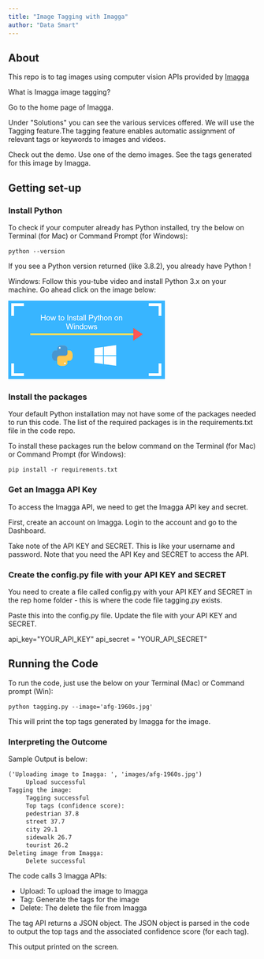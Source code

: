```yaml
---
title: "Image Tagging with Imagga"
author: "Data Smart"
---
```



## About

This repo is to tag images using computer vision APIs provided by [Imagga](https://imagga.com/)

What is Imagga image tagging?

Go to the home page of Imagga. 

Under "Solutions" you can see the various services offered. We will use the Tagging feature.The tagging feature enables automatic assignment of relevant tags or keywords to images and videos. 

Check out the demo. Use one of the demo images. See the tags generated for this image by Imagga. 


## Getting set-up 

### Install Python 

To check if your computer already has Python installed, try the below on Terminal (for Mac) or Command Prompt (for Windows):

```
python --version
```

If you see a Python version returned (like 3.8.2), you already have Python !

Windows: Follow this you-tube video and install Python 3.x on your machine. Go ahead click on the image below:

<a href="https://www.youtube.com/watch?v=lnse_uD-MaA" target="_blank"><img src="images/install_python_windows.png" alt="Python for Windows" style="max-width:100%;"></a>


### Install the packages

Your default Python installation may not have some of the packages needed to run this code.  The list of the required packages is in the requirements.txt file in the code repo. 

To install these packages run the below command on the Terminal (for Mac) or Command Prompt (for Windows): 

```
pip install -r requirements.txt
```
### Get an Imagga API Key

To access the Imagga API, we need to get the Imagga API key and secret. 

First, create an account on Imagga. Login to the account and go to the Dashboard. 

Take note of the API KEY and SECRET. This is like your username and password. Note that you need the API Key and SECRET to access the API.

### Create the config.py file with your API KEY and SECRET

You need to create a file called config.py with your API KEY and SECRET in the rep home folder - this is where the code file tagging.py exists. 

Paste this into the config.py file. Update the file with your API KEY and SECRET. 

api_key="YOUR_API_KEY"
api_secret = "YOUR_API_SECRET"

## Running the Code 

To run the code, just use the below on your Terminal (Mac) or Command prompt (Win):

```
python tagging.py --image='afg-1960s.jpg'
```

This will print the top tags generated by Imagga for the image. 

### Interpreting the Outcome 

Sample Output is below: 


```{}
('Uploading image to Imagga: ', 'images/afg-1960s.jpg')
	 Upload successful
Tagging the image:
	 Tagging successful
	 Top tags (confidence score):
	 pedestrian 37.8
	 street 37.7
	 city 29.1
	 sidewalk 26.7
	 tourist 26.2
Deleting image from Imagga:
	 Delete successful
```

The code calls 3 Imagga APIs:
- Upload: To upload the image to Imagga 
- Tag: Generate the tags for the image
- Delete: The delete the file from Imagga 

The tag API returns a JSON object. The JSON object is parsed in the code to output the top tags and the associated confidence score (for each tag). 

This output printed on the screen. 